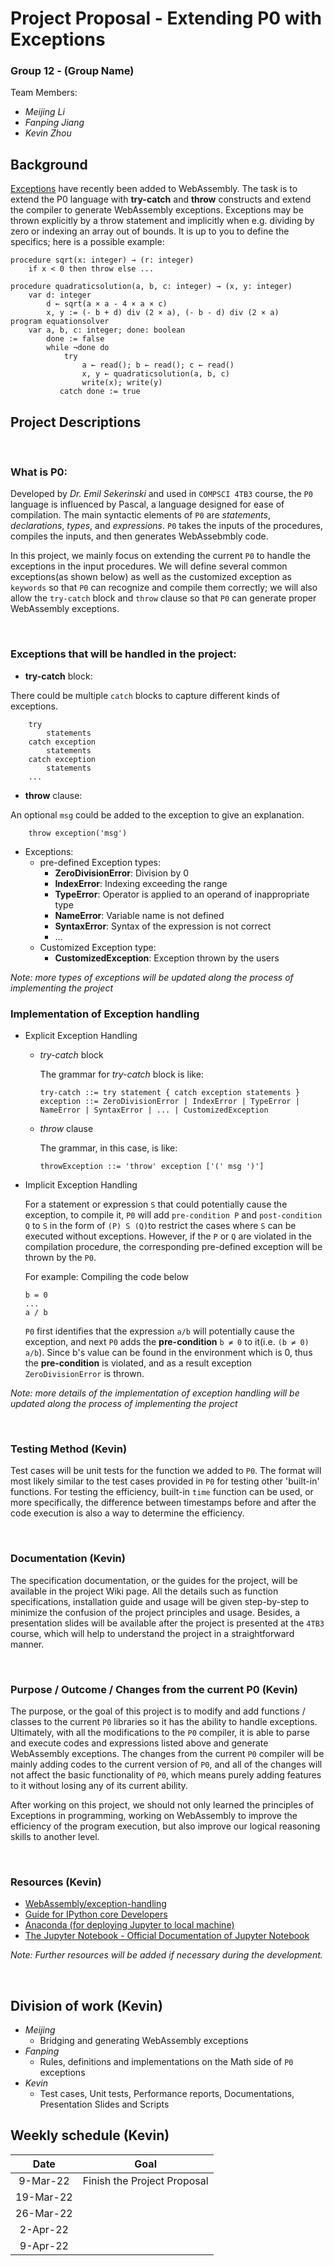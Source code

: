 <!---
By **Wednesday, March 9**, you have to submit to the GitLab repository a plan with (1) a description of the project, (2) all the resources to be used (textbooks, manuals, software, articles, etc.), (3) division of work, (4) weekly schedule. The project plan should have **2 - 3 pages**. Use markdown, not Word; use LaTeX only if you need the math features. All group members have to commit to the repository for the plan to receive a grade. The description has to elaborate on the problem, how the implementation will be tested and measured (if efficiency is the goal), how it will be documented, and what insight you hope to gain from it. You will receive feedback on the project plan.
-->

# Project Proposal - Extending P0 with Exceptions
### Group 12 - (Group Name)

Team Members: 

 - *Meijing Li*
 - *Fanping Jiang*
 - *Kevin Zhou*


## Background
[Exceptions](https://github.com/WebAssembly/exception-handling/blob/master/proposals/exception-handling/Exceptions.md) have recently been added to WebAssembly. The task is to extend the P0 language with **try-catch** and **throw** constructs and extend the compiler to generate WebAssembly exceptions. Exceptions may be thrown explicitly by a throw statement and implicitly when e.g. dividing by zero or indexing an array out of bounds. It is up to you to define the specifics; here is a possible example:
```
procedure sqrt(x: integer) → (r: integer)
    if x < 0 then throw else ... 
    
procedure quadraticsolution(a, b, c: integer) → (x, y: integer)
    var d: integer
        d ← sqrt(a × a - 4 × a × c)
        x, y := (- b + d) div (2 × a), (- b - d) div (2 × a)
program equationsolver
    var a, b, c: integer; done: boolean
        done := false
        while ¬done do
            try
                a ← read(); b ← read(); c ← read()
                x, y ← quadraticsolution(a, b, c)
                write(x); write(y)
           catch done := true
```
## Project Descriptions
<!---
The description has to elaborate on the problem, how the implementation will be tested and measured (if efficiency is the goal), how it will be documented, and what insight you hope to gain from it.
-->
 
<br/>

### What is P0:
Developed by *Dr. Emil Sekerinski* and used in `COMPSCI 4TB3` course, the `P0` language is influenced by Pascal, a language designed for ease of compilation. The main syntactic elements of `P0` are _statements_, _declarations_, _types_, and _expressions_. `P0` takes the inputs of the procedures, compiles the inputs, and then generates WebAssebmbly code.

In this project, we mainly focus on extending the current `P0` to handle the exceptions in the input procedures. We will define several common exceptions(as shown below) as well as the customized exception as `keywords` so that `P0` can recognize and compile them correctly; we will also allow the `try-catch` block and `throw` clause so that `P0` can generate proper WebAssembly exceptions.

<!---
generates Indentation is used for bracketing and result parameters are named. The following example illustrates variable and procedure declarations, value and result parameters, loops, and I/O in `P0`:

```Pascal
procedure quot(x, y: integer) → (q: integer)
    var r: integer
      q := 0; r := x
      while r ≥ y do // q × y + r = x ∧ r ≥ y
        r := r - y; q := q + 1

program arithmetic
    var x, y, q, r: integer
      x ← read(); y ← read()
      q ← quot(x, y)
      write(q); writeln()
```
Procedures can also be called recursively:

```Pascal
procedure fact(n: integer) → (f: integer)
    if n = 0 then f := 1
    else
        f ← fact(n - 1); f := f × n

program factorial
    var y, z: integer
        y ← read(); z ← fact(y); write(z)
```
Above is a brief introduction of `P0` quoted from *Ch5 - The Construction of a Parser By Dr. Sekerinski* The detailed documentation of `P0` is posted as Jupyter notebooks, which are accessible to all the students who are currently taking COMPSCI 4TB3 in McMaster University.
-->

<br/>

### Exceptions that will be handled in the project:
- **try-catch** block:

There could be multiple `catch` blocks to capture different kinds of exceptions.
```
    try 
        statements
    catch exception
        statements
    catch exception
        statements
    ...
```

- **throw** clause:

An optional `msg` could be added to the exception to give an explanation.
```
    throw exception('msg')
```

- Exceptions:
    - pre-defined Exception types:
        - **ZeroDivisionError**: Division by 0
        - **IndexError**: Indexing exceeding the range
        - **TypeError**: Operator is applied to an operand of inappropriate type
        - **NameError**: Variable name is not defined
        - **SyntaxError**: Syntax of the expression is not correct
        - ...
    - Customized Exception type:
        - **CustomizedException**: Exception thrown by the users
        
        
*Note: more types of exceptions will be updated along the process of implementing the project*


### Implementation of Exception handling
- Explicit Exception Handling
    - *try-catch* block

      The grammar for *try-catch* block is like:
      ```
      try-catch ::= try statement { catch exception statements }
      exception ::= ZeroDivisionError | IndexError | TypeError | NameError | SyntaxError | ... | CustomizedException
      ```
    - *throw* clause

      The grammar, in this case, is like:
      ```
      throwException ::= 'throw' exception ['(' msg ')']
      ```
- Implicit Exception Handling

    For a statement or expression `S` that could potentially cause the exception, to compile it, `P0` will add `pre-condition P` and `post-condition Q` to `S` in the form of `(P) S (Q)`to restrict the cases where `S` can be executed without exceptions. However, if the `P` or `Q` are violated in the compilation procedure, the corresponding pre-defined exception will be thrown by the `P0`.

    For example: Compiling the code below
    ```
    b = 0
    ...
    a / b
    ```

    `P0` first identifies that the expression `a/b` will potentially cause the exception, and next `P0` adds the **pre-condition** `b ≠ 0` to it(i.e. `(b ≠ 0) a/b`). Since b's value can be found in the environment which is 0, thus the **pre-condition** is violated, and as a result exception `ZeroDivisionError` is thrown.


*Note: more details of the implementation of exception handling will be updated along the process of implementing the project*


<br/>

### Testing Method (Kevin)
Test cases will be unit tests for the function we added to `P0`. The format will most likely similar to the test cases provided in `P0` for testing other 'built-in' functions. For testing the efficiency, built-in `time` function can be used, or more specifically, the difference between timestamps before and after the code execution is also a way to determine the efficiency.

<br/>

### Documentation (Kevin)
The specification documentation, or the guides for the project, will be available in the project Wiki page. All the details such as function specifications, installation guide and usage will be given step-by-step to minimize the confusion of the project principles and usage. Besides, a presentation slides will be available after the project is presented at the `4TB3` course, which will help to understand the project in a straightforward manner.

<br/>

### Purpose / Outcome / Changes from the current P0 (Kevin)
The purpose, or the goal of this project is to modify and add functions / classes to the current `P0` libraries so it has the ability to handle exceptions. Ultimately, with all the modifications to the `P0` compiler, it is able to parse and execute codes and expressions listed above and generate WebAssembly exceptions. The changes from the current `P0` compiler will be mainly adding codes to the current version of `P0`, and all of the changes will not affect the basic functionality of `P0`, which means purely adding features to it without losing any of its current ability.

After working on this project, we should not only learned the principles of Exceptions in programming, working on WebAssembly to improve the efficiency of the program execution, but also improve our logical reasoning skills to another level.

<br/>

### Resources (Kevin)

 - [WebAssembly/exception-handling](https://github.com/WebAssembly/exception-handling/blob/master/proposals/exception-handling/Exceptions.md)
 - [Guide for IPython core Developers](https://ipython.readthedocs.io/en/latest/coredev/index.html)
 - [Anaconda (for deploying Jupyter to local machine)](https://www.anaconda.com/products/individual)
 - [The Jupyter Notebook - Official Documentation of Jupyter Notebook](https://jupyter-notebook.readthedocs.io/en/stable/)
 
*Note: Further resources will be added if necessary during the development.*

<br/>


## Division of work (Kevin)
- *Meijing*
	- Bridging and generating WebAssembly exceptions
- *Fanping*
	- Rules, definitions and implementations on the Math side of `P0` exceptions
- *Kevin*
	- Test cases, Unit tests, Performance reports, Documentations, Presentation Slides and Scripts

## Weekly schedule (Kevin)

|    Date   |              Goal              |
|:---------:|:------------------------------:|
|  9-Mar-22 |   Finish the Project Proposal  |
| 19-Mar-22 |                                |
| 26-Mar-22 |                                |
|  2-Apr-22 |                                |
|  9-Apr-22 |                                |
